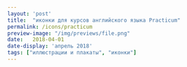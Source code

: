 ```yaml
---
layout: 'post'
title:  "иконки для курсов английского языка Practicum"
permalink: /icons/practicum
preview-image: "/img/previews/file.png"
date:   2018-04-01
date-display: 'апрель 2018'
tags: ["иллюстрации и плакаты", "иконки"] 
---
```

